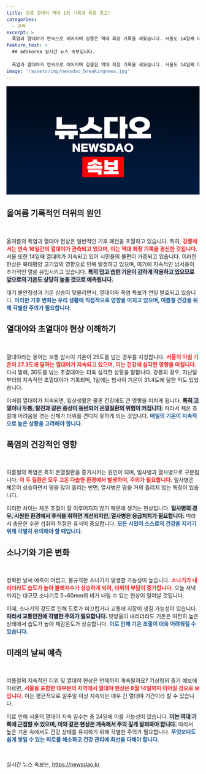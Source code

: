 ```yaml
---
title: 강릉 열대야 역대 1위 기록과 폭염 경고!
categories:
  - 과학
excerpt: >
  폭염과 열대야가 연속으로 이어지며 강릉은 역대 최장 기록을 세웠습니다. 서울도 14일째 더위에 시달리고 있으며, 오늘 기온은 36도로 치솟을 전망입니다. 건강 관리에 유의하시고, 갑작스러운 소나기에도 주의가 필요합니다!
feature_text: >
  ## adskorea 실시간 뉴스 속보입니다.

  폭염과 열대야가 연속으로 이어지며 강릉은 역대 최장 기록을 세웠습니다. 서울도 14일째 더위에 시달리고 있으며, 오늘 기온은 36도로 치솟을 전망입니다. 건강 관리에 유의하시고, 갑작스러운 소나기에도 주의가 필요합니다!
image: '/assets/img/newsdao_breakingnews.jpg'
---
```


<p><img src="/assets/img/newsdao_breakingnews.jpg" alt="adskorea 속보" /></p>

<h2 data-ke-size="size26">올여름 기록적인 더위의 원인</h2>

<p data-ke-size="size16">&nbsp;</p>

<p>올여름의 폭염과 열대야 현상은 일반적인 기후 패턴을 초월하고 있습니다. 특히, <b><span style="color: #ee2323;">강릉에서는 연속 16일간의 열대야가 관측되고 있으며, 이는 역대 최장 기록을 경신한 것입니다.</span></b> 서울 또한 14일째 열대야가 지속되고 있어 시민들의 불편이 가중되고 있습니다. 이러한 현상은 북태평양 고기압의 영향으로 인해 발생하고 있으며, 여기에 지속적인 남서풍이 추가적인 열을 유입시키고 있습니다. <b><span style="background-color: #21538527;">특히 덥고 습한 기운이 강하게 작용하고 있으므로 앞으로의 기온도 상당히 높을 것으로 예측됩니다.</span></b> </p>

<p>대기 불안정성과 기온 상승이 맞물리면서, 열대야와 폭염 특보가 연일 발효되고 있습니다. <b><span style="color: #1a5490;">이러한 기후 변화는 우리 생활에 직접적으로 영향을 미치고 있으며, 여름철 건강을 위해 각별한 주의가 필요합니다.</span></b> </p>

<h2 data-ke-size="size26">열대야와 초열대야 현상 이해하기</h2>

<p data-ke-size="size16">&nbsp;</p>

<p>열대야라는 용어는 보통 밤사이 기온이 25도를 넘는 경우를 지칭합니다. <b><span style="color: #ee2323;">서울의 아침 기온이 27.3도에 달하는 열대야가 지속되고 있으며, 이는 건강에 심각한 영향을 미칩니다.</span></b> 다시 말해, 30도를 넘는 초열대야는 더욱 심각한 상황을 말합니다. 강릉의 경우, 지난달부터의 지속적인 초열대야가 기록되며, 1일에는 밤사이 기온이 31.4도에 달한 적도 있었습니다. </p>

<p>이처럼 열대야가 지속되면, 일상생활은 물론 건강에도 큰 영향을 미치게 됩니다. <b><span style="background-color: #21538527;">특히 고열이나 두통, 탈진과 같은 증상이 동반되어 온열질환의 위험이 커집니다.</span></b> 따라서 체온 조절에 어려움을 겪는 신체가 더위를 견디지 못하게 되는 것입니다. <b><span style="color: #1a5490;">매일의 기온이 지속적으로 높은 상황을 고려해야 합니다.</span></b></p>

<h2 data-ke-size="size26">폭염의 건강적인 영향</h2>

<p data-ke-size="size16">&nbsp;</p>

<p>여름철의 폭염은 특히 온열질환을 증가시키는 원인이 되며, 일사병과 열사병으로 구분됩니다. <b><span style="color: #ee2323;">이 두 질환은 모두 고온 다습한 환경에서 발생하며, 주의가 필요합니다.</span></b> 일사병은 체온이 상승하면서 땀을 많이 흘리는 반면, 열사병은 땀을 거의 흘리지 않는 특징이 있습니다. </p>

<p>이러한 차이는 체온 조절이 잘 이루어지지 않기 때문에 생기는 현상입니다. <b><span style="background-color: #21538527;">일사병의 경우, 시원한 환경에서 휴식을 취하면 개선되지만, 열사병은 응급처치가 필요합니다.</span></b> 따라서 충분한 수분 섭취와 적절한 휴식이 중요합니다. <b><span style="color: #1a5490;">모든 시민이 스스로의 건강을 지키기 위해 각별히 유의해야 할 때입니다.</span></b></p>

<h2 data-ke-size="size26">소나기와 기온 변화</h2>

<p data-ke-size="size16">&nbsp;</p>

<p>정확한 날씨 예측이 어렵고, 불규칙한 소나기가 발생할 가능성이 높습니다. <b><span style="color: #ee2323;"> 소나기가 내리더라도 습도가 높아 불쾌지수가 상승하게 되어, 더위의 부담이 증가합니다.</span></b> 오늘 저녁까지는 대규모 소나기로 5~60mm의 비가 내릴 수 있는 현상이 일어날 것입니다. </p>

<p>이때, 소나기의 강도로 인해 도로가 미끄럽거나 교통에 지장이 생길 가능성이 있습니다. <b><span style="background-color: #21538527;">따라서 교통안전에 각별한 주의가 필요합니다.</span></b> 빗방울이 내리더라도 기온은 여전히 높은 상태에서 습도가 높아 체감온도가 상승합니다. <b><span style="color: #1a5490;">이로 인해 기온 조절이 더욱 어려워질 수 있습니다.</span></b> </p>

<h2 data-ke-size="size26">미래의 날씨 예측</h2>

<p data-ke-size="size16">&nbsp;</p>

<p>여름철의 지속적인 더위 및 열대야 현상은 언제까지 계속될까요? 기상청의 중기 예보에 따르면, <b><span style="color: #ee2323;">서울을 포함한 대부분의 지역에서 열대야 현상은 8월 14일까지 이어질 것으로 보입니다.</span></b> 이는 평균적으로 일주일 이상 지속되는 매우 긴 열대야 기간이라 할 수 있습니다. </p>

<p>이로 인해 서울의 열대야 지속 일수는 총 24일에 이를 가능성이 있습니다. <b><span style="background-color: #21538527;">이는 역대 기록에 근접할 수 있으며, 이와 같은 현상은 계속해서 주의 깊게 살펴봐야 합니다.</span></b> 따라서 높은 기온 속에서도 건강 상태를 유지하기 위해 각별한 주의가 필요합니다. <b><span style="color: #1a5490;">무엇보다도 쉽게 쌓일 수 있는 피로를 해소하고 건강 관리에 최선을 다해야 합니다.</span></b> </p>

<p data-ke-size="size16">&nbsp;</p>
실시간 뉴스 속보는, <a href="https://newsdao.kr" rel="dofollow">https://newsdao.kr</a>


